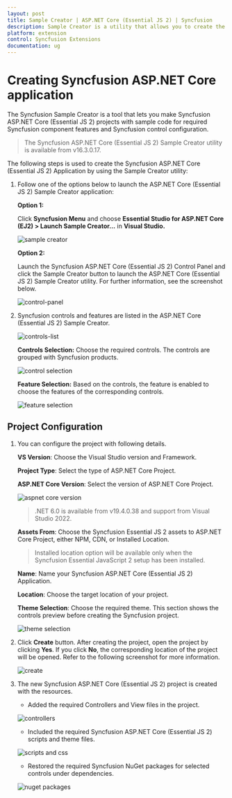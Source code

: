 ```yaml
---
layout: post
title: Sample Creator | ASP.NET Core (Essential JS 2) | Syncfusion
description: Sample Creator is a utility that allows you to create the Syncfusion ASP.NET Core (Essential JS 2) Projects with required Syncfusion controls
platform: extension
control: Syncfusion Extensions
documentation: ug
---
```


# Creating Syncfusion ASP.NET Core application

The Syncfusion Sample Creator is a tool that lets you make Syncfusion ASP.NET Core (Essential JS 2) projects with sample code for required Syncfusion component features and Syncfusion control configuration.

> The Syncfusion ASP.NET Core (Essential JS 2) Sample Creator utility is available from v16.3.0.17.

The following steps is used to create the Syncfusion ASP.NET Core (Essential JS 2) Application by using the Sample Creator utility:

1. Follow one of the options below to launch the ASP.NET Core (Essential JS 2) Sample Creator application:

    **Option 1:**

    Click **Syncfusion Menu** and choose **Essential Studio for ASP.NET Core (EJ2) > Launch Sample Creator…** in **Visual Studio.**

    ![sample creator](images/sample-creator.png)

    **Option 2:**

    Launch the Syncfusion ASP.NET Core (Essential JS 2) Control Panel and click the Sample Creator button to launch the ASP.NET Core (Essential JS 2) Sample Creator utility. For further information, see the screenshot below.

    ![control-panel](images/sample-creator-control-panel.png)

2. Syncfusion controls and features are listed in the ASP.NET Core (Essential JS 2) Sample Creator.

    ![controls-list](images/controls-list.png)

    **Controls Selection:** Choose the required controls. The controls are grouped with Syncfusion products.

    ![control selection](images/controls-selection.png)

    **Feature Selection:** Based on the controls, the feature is enabled to choose the features of the corresponding controls.

    ![feature selection](images/feature-selection.png)

## Project Configuration

1. You can configure the project with following details.

    **VS Version**: Choose the Visual Studio version and Framework.

    **Project Type**: Select the type of ASP.NET Core Project.

    **ASP.NET Core Version**: Select the version of ASP.NET Core Project.

    ![aspnet core version](images/Aspnet-core-version.png)

    > .NET 6.0 is available from v19.4.0.38 and support from Visual Studio 2022.

    **Assets From**: Choose the Syncfusion Essential JS 2 assets to ASP.NET Core Project, either NPM, CDN, or Installed Location.

    > Installed location option will be available only when the Syncfusion Essential JavaScript 2 setup has been installed.

    **Name**: Name your Syncfusion ASP.NET Core (Essential JS 2) Application.

    **Location**: Choose the target location of your project.

    **Theme Selection**: Choose the required theme. This section shows the controls preview before creating the Syncfusion project.

    ![theme selection](images/theme-selection.png)

2. Click **Create** button. After creating the project, open the project by clicking **Yes**. If you click **No**, the corresponding location of the project will be opened. Refer to the following screenshot for more information.

    ![create](images/create-button.png)

3. The new Syncfusion ASP.NET Core (Essential JS 2) project is created with the resources.

    * Added the required Controllers and View files in the project.

    ![controllers](images/required-controllers.png)

    * Included the required Syncfusion ASP.NET Core (Essential JS 2) scripts and theme files.

    ![scripts and css](images/scripts-css.png)

    * Restored the required Syncfusion NuGet packages for selected controls under dependencies.

    ![nuget packages](images/nuget-packges.png)